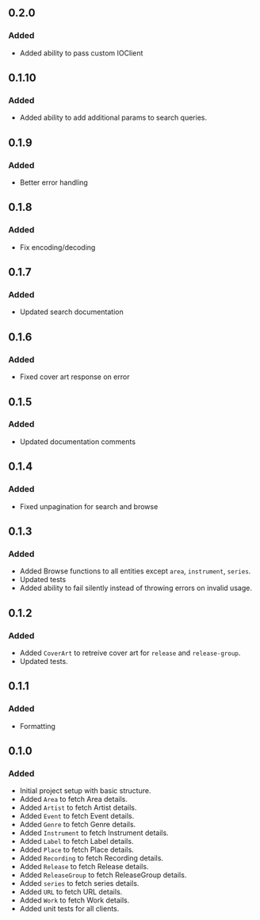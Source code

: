 ## 0.2.0

### Added
- Added ability to pass custom IOClient

## 0.1.10

### Added
- Added ability to add additional params to search queries.

## 0.1.9

### Added
- Better error handling

## 0.1.8

### Added
- Fix encoding/decoding

## 0.1.7

### Added
- Updated search documentation

## 0.1.6

### Added
- Fixed cover art response on error

## 0.1.5

### Added
- Updated documentation comments

## 0.1.4

### Added
- Fixed unpagination for search and browse

## 0.1.3

### Added
- Added Browse functions to all entities except `area`, `instrument`, `series`.
- Updated tests
- Added ability to fail silently instead of throwing errors on invalid usage.

## 0.1.2

### Added
- Added `CoverArt` to retreive cover art for `release` and `release-group`.
- Updated tests.

## 0.1.1

### Added
- Formatting


## 0.1.0

### Added
- Initial project setup with basic structure.
- Added `Area` to fetch Area details.
- Added `Artist` to fetch Artist details.
- Added `Event` to fetch Event details.
- Added `Genre` to fetch Genre details.
- Added `Instrument` to fetch Instrument details.
- Added `Label` to fetch Label details.
- Added `Place` to fetch Place details.
- Added `Recording` to fetch Recording details.
- Added `Release` to fetch Release details.
- Added `ReleaseGroup` to fetch ReleaseGroup details.
- Added `series` to fetch series details.
- Added `URL` to fetch URL details.
- Added `Work` to fetch Work details.
- Added unit tests for all clients.

